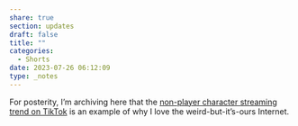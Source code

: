 ```yaml
---
share: true
section: updates
draft: false
title: ""
categories:
  - Shorts
date: 2023-07-26 06:12:09
type: _notes
---
```


For posterity, I’m archiving here that the [non-player character streaming trend on TikTok](https://amp.theguardian.com/culture/2023/jul/26/npc-tiktok-trend-ice-cream-so-good-gang-what-is-explained-pinky-doll) is an example of why I love the weird-but-it’s-ours Internet.
